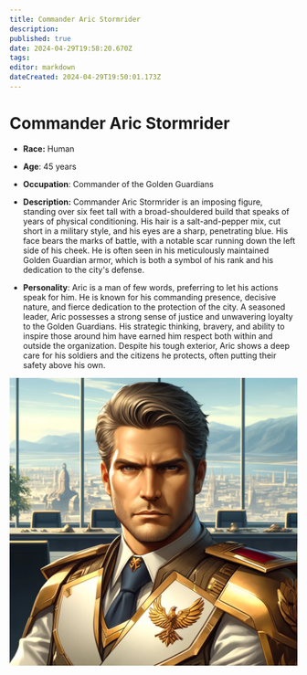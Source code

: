 ```yaml
---
title: Commander Aric Stormrider
description: 
published: true
date: 2024-04-29T19:58:20.670Z
tags: 
editor: markdown
dateCreated: 2024-04-29T19:50:01.173Z
---
```


# Commander Aric Stormrider

-    **Race:** Human
   
- 	 **Age**: 45 years
    
- 	 **Occupation**: Commander of the Golden Guardians

- 	 **Description:** Commander Aric Stormrider is an imposing figure, standing over six feet tall with a broad-shouldered build that speaks of years of physical conditioning. His hair is a salt-and-pepper mix, cut short in a military style, and his eyes are a sharp, penetrating blue. His face bears the marks of battle, with a notable scar running down the left side of his cheek. He is often seen in his meticulously maintained Golden Guardian armor, which is both a symbol of his rank and his dedication to the city's defense.
   
- 	 **Personality**: Aric is a man of few words, preferring to let his actions speak for him. He is known for his commanding presence, decisive nature, and fierce dedication to the protection of the city. A seasoned leader, Aric possesses a strong sense of justice and unwavering loyalty to the Golden Guardians. His strategic thinking, bravery, and ability to inspire those around him have earned him respect both within and outside the organization. Despite his tough exterior, Aric shows a deep care for his soldiers and the citizens he protects, often putting their safety above his own.
   
![aricstormrider.webp](/aricstormrider.webp)